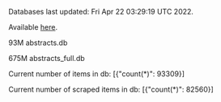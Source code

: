 Databases last updated: Fri Apr 22 03:29:19 UTC 2022. 

Available [here](https://github.com/cbeauhilton/ash-db/releases).


93M	abstracts.db

675M	abstracts_full.db

Current number of items in db:
[{"count(*)": 93309}]

Current number of scraped items in db:
[{"count(*)": 82560}]
